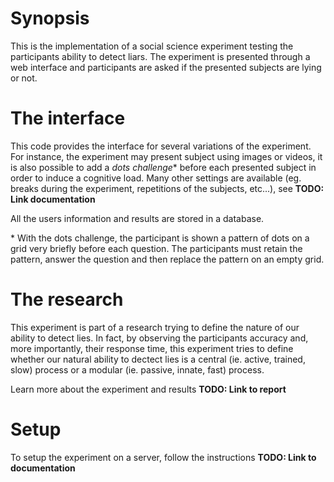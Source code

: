 # Synopsis

This is the implementation of a social science experiment testing the participants ability to detect liars. The experiment is presented through a web interface and participants are asked if the presented subjects are lying or not.


# The interface

This code provides the interface for several variations of the experiment. For instance, the experiment may present subject using images or videos, it is also possible to add a *dots challenge*\* before each presented subject in order to induce a cognitive load. Many other settings are available (eg. breaks during the experiment, repetitions of the subjects, etc...), see **TODO: Link documentation**

All the users information and results are stored in a database.

\* With the dots challenge, the participant is shown a pattern of dots on a grid very briefly before each question. The participants must retain the pattern, answer the question and then replace the pattern on an empty grid.


# The research

This experiment is part of a research trying to define the nature of our ability to detect lies. In fact, by observing the participants accuracy and, more importantly, their response time, this experiment tries to define whether our natural ability to dectect lies is a central (ie. active, trained, slow) process or a modular (ie. passive, innate, fast) process.

Learn more about the experiment and results **TODO: Link to report**


# Setup

To setup the experiment on a server, follow the instructions **TODO: Link to documentation**